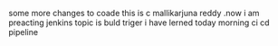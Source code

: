 
some more changes to coade
 this is c mallikarjuna reddy .now i am preacting jenkins topic is buld triger
 i have lerned today morning ci cd pipeline
